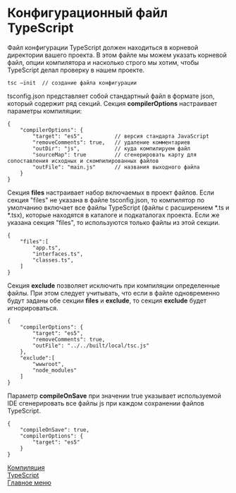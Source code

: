 # Конфигурационный файл TypeScript

Файл конфигурации TypeScript должен находиться в корневой директории вашего проекта. В этом файле мы можем указать корневой файл, опции компилятора и насколько строго мы хотим, чтобы TypeScript делал проверку в нашем проекте.

```
tsc —init  // создание файла конфигурации
```
tsconfig.json представляет собой стандартный файл в формате json, который содержит ряд секций. 
Секция __compilerOptions__ настраивает параметры компиляции:
```
{
    "compilerOptions": {
        "target": "es5",          // версия стандарта JavaScript
        "removeComments": true,   // удаление комментариев
        "outDir": "js",           // куда компилируем файл
        "sourceMap": true         // сгенерировать карту для сопоставления исходных и скомпилированных файлов
        "outFile": "main.js"      // названия выходного файла
    }
}
```
Секция __files__ настраивает набор включаемых в проект файлов. Если секция "files" не указана в файле tsconfig.json, то компилятор по умолчанию включает все файлы TypeScript (файлы с расширением *.ts и *.tsx), которые находятся в каталоге и подкаталогах проекта. Если же указана секция "files", то используются только файлы из этой секции.

```
{
    "files":[
        "app.ts",
        "interfaces.ts",
        "classes.ts",
    ]
}
```
Секция __exclude__ позволяет исключить при компиляции определенные файлы. При этом следует учитывать, что если в файле одновременно будут заданы обе секции __files__ и __exclude__, то секция __exclude__ будет игнорироваться.

```
{
    "compilerOptions": {
        "target": "es5",
        "removeComments": true,
        "outFile": "../../built/local/tsc.js"
    },
    "exclude":[
        "wwwroot",
        "node_modules"
    ]
}
```

Параметр __compileOnSave__ при значении true указывает используемой IDE сгенерировать все файлы js при каждом сохранении файлов TypeScript.
```
{
    "compileOnSave": true,
    "compilerOptions": {
        "target": "es5"
    }
}
```
[Компиляция](compilation.md)<br>
[TypeScript](typeScript.md)<br>
[Главное меню](../README.md)<br>
